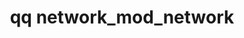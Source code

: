 ---
category: network
command: network_mod_network
optional_options:
- alternate: []
  help: The unique ID of the network on the interface
  name: --network-id
  required: true
- alternate: []
  help: Network name
  name: --name
  required: false
- alternate: []
  help: How to assign IP address, either DHCP or STATIC
  name: --assigned-by
  required: false
- alternate: []
  help: (if STATIC) IPv4 or IPv6 Netmask or Subnet CIDR eg. 255.255.255.0 or 10.1.1.0/24
  name: --netmask
  required: false
- alternate: []
  help: (if STATIC) List of persistent IP ranges to replace the current ranges. Can
    be single addresses or ranges, comma separated. eg. 10.1.1.20-21 or 10.1.1.20,10.1.1.21
  name: --ip-ranges
  required: false
- alternate: []
  help: (if STATIC) List of floating IP ranges to replace the current ranges. Can
    be single addresses or ranges, comma separated. eg. 10.1.1.20-21 or 10.1.1.20,10.1.1.21
  name: --floating-ip-ranges
  required: false
- alternate: []
  help: (if STATIC) Clear the floating IP address ranges
  name: --clear-floating-ip-ranges
  required: false
- alternate: []
  help: List of DNS Server IP addresses to replace the current ranges. Can be a single
    address or multiple comma separated addresses. eg. 10.1.1.10 or 10.1.1.10,10.1.1.15
  name: --dns-servers
  required: false
- alternate: []
  help: Clear the DNS servers
  name: --clear-dns-servers
  required: false
- alternate: []
  help: List of DNS Search Domains to replace the current domains. Can be a single
    domain or multiple comma separated domains. eg. my.domain.com or my.domain.com,your.domain.com
  name: --dns-search-domains
  required: false
- alternate: []
  help: Clear the DNS search domains
  name: --clear-dns-search-domains
  required: false
- alternate: []
  help: (if STATIC) The Maximum Transfer Unit (MTU) in bytes of a tagged STATIC network.
    The MTU of an untagged STATIC network needs to be specified through interface
    MTU.
  name: --mtu
  required: false
- alternate: []
  help: (if STATIC) User assigned VLAN tag for network configuration. 1-4094 are valid
    VLAN IDs and 0 is used for untagged networks.
  name: --vlan-id
  required: false
- alternate: []
  help: The tenant that the network is assigned to. If only one tenant exists, this
    will default to that tenant.
  name: --tenant-id
  required: false
- alternate: []
  help: Clear the tenant from the network, making the network unassigned
  name: --clear-tenant-id
  required: false
permalink: /qq-cli-command-guide/network/network_mod_network.html
positional_options: []
sidebar: qq_cli_command_reference_sidebar
summary: This section explains how to use the <code>qq network_mod_network</code>
  command.
synopsis: Modify network configuration
title: qq network_mod_network
usage: "qq network_mod_network [-h] --network-id NETWORK_ID [--name NAME] [--assigned-by\
  \ {DHCP,STATIC}] [--netmask <netmask-or-subnet>]\n    [--ip-ranges <address-or-range>\
  \ [<address-or-range> ...]] [--floating-ip-ranges <address-or-range> [<address-or-range>\
  \ ...]] [--clear-floating-ip-ranges]\n    [--dns-servers <address-or-range> [<address-or-range>\
  \ ...]] [--clear-dns-servers] [--dns-search-domains <search-domain> [<search-domain>\
  \ ...]]\n    [--clear-dns-search-domains] [--mtu MTU] [--vlan-id VLAN_ID] [--tenant-id\
  \ TENANT_ID | --clear-tenant-id]"
zendesk_source: qq CLI Command Guide

---